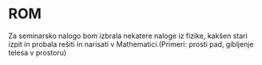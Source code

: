 # ROM
Za seminarsko nalogo bom izbrala nekatere naloge iz fizike, kakšen stari izpit in probala rešiti in narisati v Mathematici.(Primeri: prosti pad, gibljenje telesa v prostoru)
